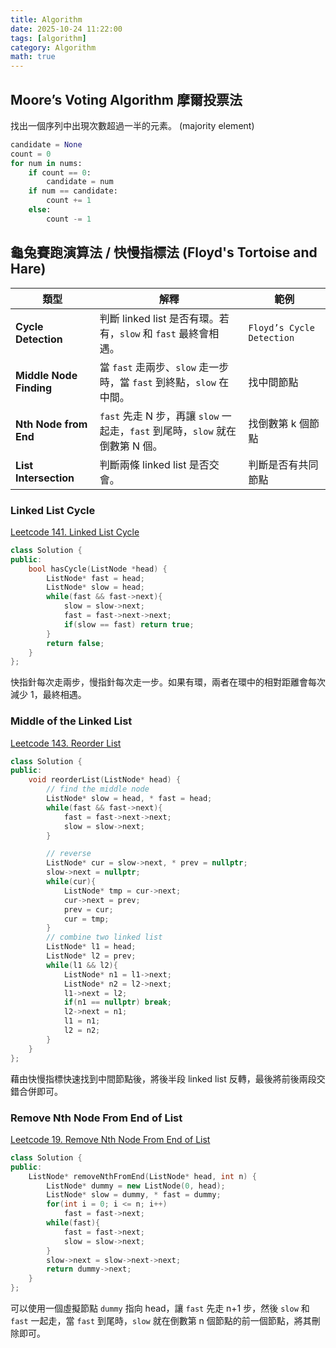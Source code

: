 ```yaml
---
title: Algorithm
date: 2025-10-24 11:22:00
tags: [algorithm]
category: Algorithm
math: true
---
```


## Moore’s Voting Algorithm 摩爾投票法

找出一個序列中出現次數超過一半的元素。 (majority element)

```python
candidate = None
count = 0
for num in nums:
    if count == 0:
        candidate = num
    if num == candidate:
        count += 1
    else:
        count -= 1
```

## 龜兔賽跑演算法 / 快慢指標法 (Floyd's Tortoise and Hare)

| 類型                    | 解釋                                                                          | 範例                      |
| ----------------------- | ----------------------------------------------------------------------------- | ------------------------- |
| **Cycle Detection**     | 判斷 linked list 是否有環。若有，`slow` 和 `fast` 最終會相遇。                | `Floyd’s Cycle Detection` |
| **Middle Node Finding** | 當 `fast` 走兩步、`slow` 走一步時，當 `fast` 到終點，`slow` 在中間。          | 找中間節點                |
| **Nth Node from End**   | `fast` 先走 N 步，再讓 `slow` 一起走，`fast` 到尾時，`slow` 就在倒數第 N 個。 | 找倒數第 k 個節點         |
| **List Intersection**   | 判斷兩條 linked list 是否交會。                                               | 判斷是否有共同節點        |

### Linked List Cycle

[Leetcode 141. Linked List Cycle](https://leetcode.com/problems/linked-list-cycle/)

```c++
class Solution {
public:
    bool hasCycle(ListNode *head) {
        ListNode* fast = head;
        ListNode* slow = head;
        while(fast && fast->next){
            slow = slow->next;
            fast = fast->next->next;
            if(slow == fast) return true;
        }
        return false;
    }
};
```

快指針每次走兩步，慢指針每次走一步。如果有環，兩者在環中的相對距離會每次減少 1，最終相遇。

### Middle of the Linked List

[Leetcode 143. Reorder List](https://leetcode.com/problems/reorder-list/)

```c++
class Solution {
public:
    void reorderList(ListNode* head) {
        // find the middle node
        ListNode* slow = head, * fast = head;
        while(fast && fast->next){
            fast = fast->next->next;
            slow = slow->next;
        }

        // reverse
        ListNode* cur = slow->next, * prev = nullptr;
        slow->next = nullptr;
        while(cur){
            ListNode* tmp = cur->next;
            cur->next = prev;
            prev = cur;
            cur = tmp;
        }
        // combine two linked list
        ListNode* l1 = head;
        ListNode* l2 = prev;
        while(l1 && l2){
            ListNode* n1 = l1->next;
            ListNode* n2 = l2->next;
            l1->next = l2;
            if(n1 == nullptr) break;
            l2->next = n1;
            l1 = n1;
            l2 = n2;
        }
    }
};
```

藉由快慢指標快速找到中間節點後，將後半段 linked list 反轉，最後將前後兩段交錯合併即可。

### Remove Nth Node From End of List

[Leetcode 19. Remove Nth Node From End of List](https://leetcode.com/problems/remove-nth-node-from-end-of-list/)

```c++
class Solution {
public:
    ListNode* removeNthFromEnd(ListNode* head, int n) {
        ListNode* dummy = new ListNode(0, head);
        ListNode* slow = dummy, * fast = dummy;
        for(int i = 0; i <= n; i++)
            fast = fast->next;
        while(fast){
            fast = fast->next;
            slow = slow->next;
        }
        slow->next = slow->next->next;
        return dummy->next;
    }
};
```

可以使用一個虛擬節點 `dummy` 指向 head，讓 `fast` 先走 n+1 步，然後 `slow` 和 `fast` 一起走，當 `fast` 到尾時，`slow` 就在倒數第 n 個節點的前一個節點，將其刪除即可。

